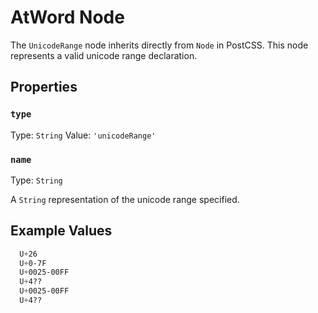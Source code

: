 # AtWord Node

The `UnicodeRange` node inherits directly from `Node` in PostCSS. This node represents a valid unicode range declaration.

## Properties

### `type`
Type: `String`
Value: `'unicodeRange'`

### `name`
Type: `String`<br>

A `String` representation of the unicode range specified.

## Example Values

```css
  U+26
  U+0-7F
  U+0025-00FF
  U+4??
  U+0025-00FF
  U+4??
```

